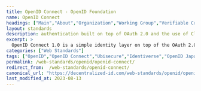 ```yaml
---
title: OpenID Connect - OpenID Foundation
name: OpenID Connect
headings: ["Main","About","Organization","Working Group","Verifiable Credentials","Development"]
layout: standards
description: authentication built on top of OAuth 2.0 and the use of Claims to communicate information about the End-User
excerpt: >
  OpenID Connect 1.0 is a simple identity layer on top of the OAuth 2.0 protocol. It enables Clients to verify the identity of the End-User based on the authentication performed by an Authorization Server, as well as to obtain basic profile information about the End-User in an interoperable and REST-like manner.
categories: ["Web Standards"]
tags: ["OpenID","OpenID Connect","Ubisecure","Identiverse","OpenID Japan","DIF","Sphereon","Auth0","SpruceID","IETF"]
permalink: /web-standards/openid/openid-connect/
redirect_from:  /web-standards/openid-connect/
canonical_url: "https://decentralized-id.com/web-standards/openid/openid-connect/"
last_modified_at: 2023-08-13
---
```

